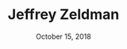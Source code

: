 ---
date: October 15, 2018
title: Jeffrey Zeldman
image: /static/img/people/jeffreyzeldman.png
link: https://twitter.com/zeldman
---